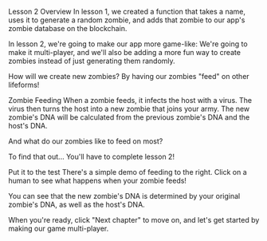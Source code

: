 Lesson 2 Overview
In lesson 1, we created a function that takes a name, uses it to generate a random zombie, and adds that zombie to our app's zombie database on the blockchain.

In lesson 2, we're going to make our app more game-like: We're going to make it multi-player, and we'll also be adding a more fun way to create zombies instead of just generating them randomly.

How will we create new zombies? By having our zombies "feed" on other lifeforms!

Zombie Feeding
When a zombie feeds, it infects the host with a virus. The virus then turns the host into a new zombie that joins your army. The new zombie's DNA will be calculated from the previous zombie's DNA and the host's DNA.

And what do our zombies like to feed on most?

To find that out... You'll have to complete lesson 2!

Put it to the test
There's a simple demo of feeding to the right. Click on a human to see what happens when your zombie feeds!

You can see that the new zombie's DNA is determined by your original zombie's DNA, as well as the host's DNA.

When you're ready, click "Next chapter" to move on, and let's get started by making our game multi-player.



